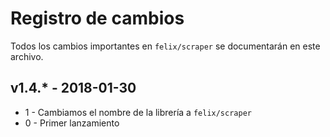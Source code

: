 # Registro de cambios

Todos los cambios importantes en `felix/scraper` se documentarán en este archivo.

## v1.4.* - 2018-01-30
- 1 - Cambiamos el nombre de la  librería a `felix/scraper`
- 0 - Primer lanzamiento